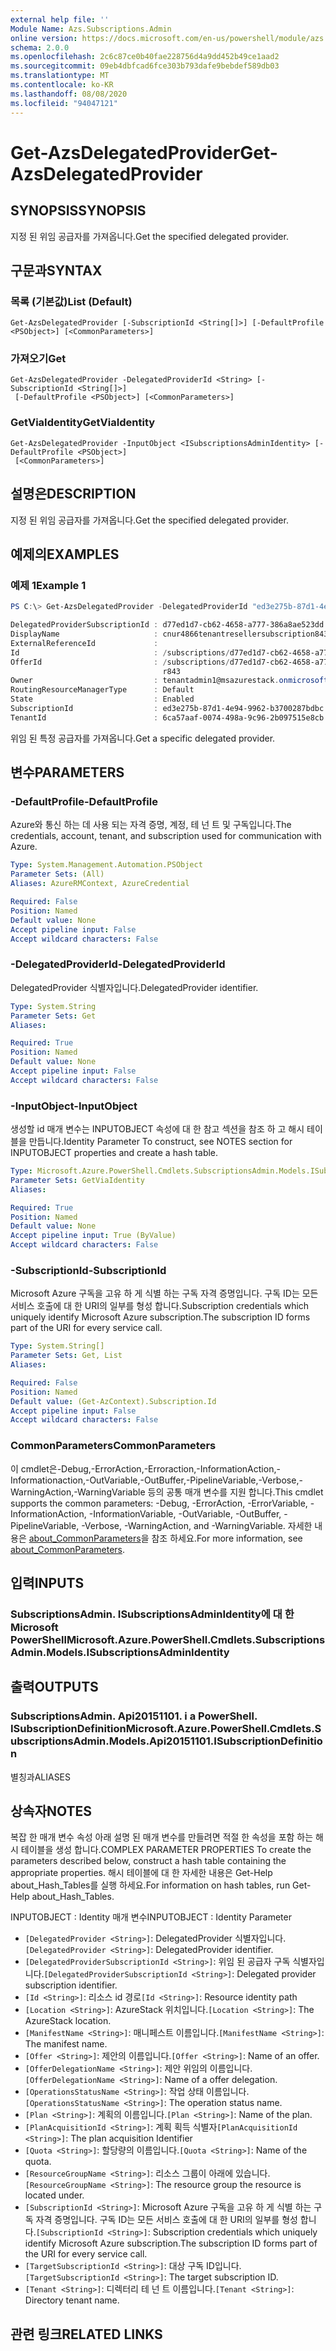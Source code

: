 ```yaml
---
external help file: ''
Module Name: Azs.Subscriptions.Admin
online version: https://docs.microsoft.com/en-us/powershell/module/azs.subscriptions.admin/get-azsdelegatedprovider
schema: 2.0.0
ms.openlocfilehash: 2c6c87ce0b40fae228756d4a9dd452b49ce1aad2
ms.sourcegitcommit: 09eb4dbfcad6fce303b793dafe9bebdef589db03
ms.translationtype: MT
ms.contentlocale: ko-KR
ms.lasthandoff: 08/08/2020
ms.locfileid: "94047121"
---
```

# <span data-ttu-id="8a92d-101">Get-AzsDelegatedProvider</span><span class="sxs-lookup"><span data-stu-id="8a92d-101">Get-AzsDelegatedProvider</span></span>

## <span data-ttu-id="8a92d-102">SYNOPSIS</span><span class="sxs-lookup"><span data-stu-id="8a92d-102">SYNOPSIS</span></span>
<span data-ttu-id="8a92d-103">지정 된 위임 공급자를 가져옵니다.</span><span class="sxs-lookup"><span data-stu-id="8a92d-103">Get the specified delegated provider.</span></span>

## <span data-ttu-id="8a92d-104">구문과</span><span class="sxs-lookup"><span data-stu-id="8a92d-104">SYNTAX</span></span>

### <span data-ttu-id="8a92d-105">목록 (기본값)</span><span class="sxs-lookup"><span data-stu-id="8a92d-105">List (Default)</span></span>
```
Get-AzsDelegatedProvider [-SubscriptionId <String[]>] [-DefaultProfile <PSObject>] [<CommonParameters>]
```

### <span data-ttu-id="8a92d-106">가져오기</span><span class="sxs-lookup"><span data-stu-id="8a92d-106">Get</span></span>
```
Get-AzsDelegatedProvider -DelegatedProviderId <String> [-SubscriptionId <String[]>]
 [-DefaultProfile <PSObject>] [<CommonParameters>]
```

### <span data-ttu-id="8a92d-107">GetViaIdentity</span><span class="sxs-lookup"><span data-stu-id="8a92d-107">GetViaIdentity</span></span>
```
Get-AzsDelegatedProvider -InputObject <ISubscriptionsAdminIdentity> [-DefaultProfile <PSObject>]
 [<CommonParameters>]
```

## <span data-ttu-id="8a92d-108">설명은</span><span class="sxs-lookup"><span data-stu-id="8a92d-108">DESCRIPTION</span></span>
<span data-ttu-id="8a92d-109">지정 된 위임 공급자를 가져옵니다.</span><span class="sxs-lookup"><span data-stu-id="8a92d-109">Get the specified delegated provider.</span></span>

## <span data-ttu-id="8a92d-110">예제의</span><span class="sxs-lookup"><span data-stu-id="8a92d-110">EXAMPLES</span></span>

### <span data-ttu-id="8a92d-111">예제 1</span><span class="sxs-lookup"><span data-stu-id="8a92d-111">Example 1</span></span>
```powershell
PS C:\> Get-AzsDelegatedProvider -DelegatedProviderId "ed3e275b-87d1-4e94-9962-b3700287bdbc" | fl *

DelegatedProviderSubscriptionId : d77ed1d7-cb62-4658-a777-386a8ae523dd
DisplayName                     : cnur4866tenantresellersubscription843
ExternalReferenceId             : 
Id                              : /subscriptions/d77ed1d7-cb62-4658-a777-386a8ae523dd/providers/Microsoft.Subscriptions.Admin/subscriptions/ed3e275b-87d1-4e94-9962-b3700287bdbc
OfferId                         : /subscriptions/d77ed1d7-cb62-4658-a777-386a8ae523dd/resourceGroups/cnur4866resellersubscrrg843/providers/Microsoft.Subscriptions.Admin/offers/cnur4866tenantsubsvcoffe
                                  r843
Owner                           : tenantadmin1@msazurestack.onmicrosoft.com
RoutingResourceManagerType      : Default
State                           : Enabled
SubscriptionId                  : ed3e275b-87d1-4e94-9962-b3700287bdbc
TenantId                        : 6ca57aaf-0074-498a-9c96-2b097515e8cb
```

<span data-ttu-id="8a92d-112">위임 된 특정 공급자를 가져옵니다.</span><span class="sxs-lookup"><span data-stu-id="8a92d-112">Get a specific delegated provider.</span></span>

## <span data-ttu-id="8a92d-113">변수</span><span class="sxs-lookup"><span data-stu-id="8a92d-113">PARAMETERS</span></span>

### <span data-ttu-id="8a92d-114">-DefaultProfile</span><span class="sxs-lookup"><span data-stu-id="8a92d-114">-DefaultProfile</span></span>
<span data-ttu-id="8a92d-115">Azure와 통신 하는 데 사용 되는 자격 증명, 계정, 테 넌 트 및 구독입니다.</span><span class="sxs-lookup"><span data-stu-id="8a92d-115">The credentials, account, tenant, and subscription used for communication with Azure.</span></span>

```yaml
Type: System.Management.Automation.PSObject
Parameter Sets: (All)
Aliases: AzureRMContext, AzureCredential

Required: False
Position: Named
Default value: None
Accept pipeline input: False
Accept wildcard characters: False

```

### <span data-ttu-id="8a92d-116">-DelegatedProviderId</span><span class="sxs-lookup"><span data-stu-id="8a92d-116">-DelegatedProviderId</span></span>
<span data-ttu-id="8a92d-117">DelegatedProvider 식별자입니다.</span><span class="sxs-lookup"><span data-stu-id="8a92d-117">DelegatedProvider identifier.</span></span>

```yaml
Type: System.String
Parameter Sets: Get
Aliases:

Required: True
Position: Named
Default value: None
Accept pipeline input: False
Accept wildcard characters: False

```

### <span data-ttu-id="8a92d-118">-InputObject</span><span class="sxs-lookup"><span data-stu-id="8a92d-118">-InputObject</span></span>
<span data-ttu-id="8a92d-119">생성할 id 매개 변수는 INPUTOBJECT 속성에 대 한 참고 섹션을 참조 하 고 해시 테이블을 만듭니다.</span><span class="sxs-lookup"><span data-stu-id="8a92d-119">Identity Parameter To construct, see NOTES section for INPUTOBJECT properties and create a hash table.</span></span>

```yaml
Type: Microsoft.Azure.PowerShell.Cmdlets.SubscriptionsAdmin.Models.ISubscriptionsAdminIdentity
Parameter Sets: GetViaIdentity
Aliases:

Required: True
Position: Named
Default value: None
Accept pipeline input: True (ByValue)
Accept wildcard characters: False

```

### <span data-ttu-id="8a92d-120">-SubscriptionId</span><span class="sxs-lookup"><span data-stu-id="8a92d-120">-SubscriptionId</span></span>
<span data-ttu-id="8a92d-121">Microsoft Azure 구독을 고유 하 게 식별 하는 구독 자격 증명입니다. 구독 ID는 모든 서비스 호출에 대 한 URI의 일부를 형성 합니다.</span><span class="sxs-lookup"><span data-stu-id="8a92d-121">Subscription credentials which uniquely identify Microsoft Azure subscription.The subscription ID forms part of the URI for every service call.</span></span>

```yaml
Type: System.String[]
Parameter Sets: Get, List
Aliases:

Required: False
Position: Named
Default value: (Get-AzContext).Subscription.Id
Accept pipeline input: False
Accept wildcard characters: False

```

### <span data-ttu-id="8a92d-122">CommonParameters</span><span class="sxs-lookup"><span data-stu-id="8a92d-122">CommonParameters</span></span>
<span data-ttu-id="8a92d-123">이 cmdlet은-Debug,-ErrorAction,-Erroraction,-InformationAction,-Informationaction,-OutVariable,-OutBuffer,-PipelineVariable,-Verbose,-WarningAction,-WarningVariable 등의 공통 매개 변수를 지원 합니다.</span><span class="sxs-lookup"><span data-stu-id="8a92d-123">This cmdlet supports the common parameters: -Debug, -ErrorAction, -ErrorVariable, -InformationAction, -InformationVariable, -OutVariable, -OutBuffer, -PipelineVariable, -Verbose, -WarningAction, and -WarningVariable.</span></span> <span data-ttu-id="8a92d-124">자세한 내용은 [about_CommonParameters](http://go.microsoft.com/fwlink/?LinkID=113216)을 참조 하세요.</span><span class="sxs-lookup"><span data-stu-id="8a92d-124">For more information, see [about_CommonParameters](http://go.microsoft.com/fwlink/?LinkID=113216).</span></span>

## <span data-ttu-id="8a92d-125">입력</span><span class="sxs-lookup"><span data-stu-id="8a92d-125">INPUTS</span></span>

### <span data-ttu-id="8a92d-126">SubscriptionsAdmin. ISubscriptionsAdminIdentity에 대 한 Microsoft PowerShell</span><span class="sxs-lookup"><span data-stu-id="8a92d-126">Microsoft.Azure.PowerShell.Cmdlets.SubscriptionsAdmin.Models.ISubscriptionsAdminIdentity</span></span>

## <span data-ttu-id="8a92d-127">출력</span><span class="sxs-lookup"><span data-stu-id="8a92d-127">OUTPUTS</span></span>

### <span data-ttu-id="8a92d-128">SubscriptionsAdmin. Api20151101. i a PowerShell. ISubscriptionDefinition</span><span class="sxs-lookup"><span data-stu-id="8a92d-128">Microsoft.Azure.PowerShell.Cmdlets.SubscriptionsAdmin.Models.Api20151101.ISubscriptionDefinition</span></span>

<span data-ttu-id="8a92d-129">별칭과</span><span class="sxs-lookup"><span data-stu-id="8a92d-129">ALIASES</span></span>

## <span data-ttu-id="8a92d-130">상속자</span><span class="sxs-lookup"><span data-stu-id="8a92d-130">NOTES</span></span>

<span data-ttu-id="8a92d-131">복잡 한 매개 변수 속성 아래 설명 된 매개 변수를 만들려면 적절 한 속성을 포함 하는 해시 테이블을 생성 합니다.</span><span class="sxs-lookup"><span data-stu-id="8a92d-131">COMPLEX PARAMETER PROPERTIES To create the parameters described below, construct a hash table containing the appropriate properties.</span></span> <span data-ttu-id="8a92d-132">해시 테이블에 대 한 자세한 내용은 Get-Help about_Hash_Tables를 실행 하세요.</span><span class="sxs-lookup"><span data-stu-id="8a92d-132">For information on hash tables, run Get-Help about_Hash_Tables.</span></span>

<span data-ttu-id="8a92d-133">INPUTOBJECT <ISubscriptionsAdminIdentity> : Identity 매개 변수</span><span class="sxs-lookup"><span data-stu-id="8a92d-133">INPUTOBJECT <ISubscriptionsAdminIdentity>: Identity Parameter</span></span>
  - <span data-ttu-id="8a92d-134">`[DelegatedProvider <String>]`: DelegatedProvider 식별자입니다.</span><span class="sxs-lookup"><span data-stu-id="8a92d-134">`[DelegatedProvider <String>]`: DelegatedProvider identifier.</span></span>
  - <span data-ttu-id="8a92d-135">`[DelegatedProviderSubscriptionId <String>]`: 위임 된 공급자 구독 식별자입니다.</span><span class="sxs-lookup"><span data-stu-id="8a92d-135">`[DelegatedProviderSubscriptionId <String>]`: Delegated provider subscription identifier.</span></span>
  - <span data-ttu-id="8a92d-136">`[Id <String>]`: 리소스 id 경로</span><span class="sxs-lookup"><span data-stu-id="8a92d-136">`[Id <String>]`: Resource identity path</span></span>
  - <span data-ttu-id="8a92d-137">`[Location <String>]`: AzureStack 위치입니다.</span><span class="sxs-lookup"><span data-stu-id="8a92d-137">`[Location <String>]`: The AzureStack location.</span></span>
  - <span data-ttu-id="8a92d-138">`[ManifestName <String>]`: 매니페스트 이름입니다.</span><span class="sxs-lookup"><span data-stu-id="8a92d-138">`[ManifestName <String>]`: The manifest name.</span></span>
  - <span data-ttu-id="8a92d-139">`[Offer <String>]`: 제안의 이름입니다.</span><span class="sxs-lookup"><span data-stu-id="8a92d-139">`[Offer <String>]`: Name of an offer.</span></span>
  - <span data-ttu-id="8a92d-140">`[OfferDelegationName <String>]`: 제안 위임의 이름입니다.</span><span class="sxs-lookup"><span data-stu-id="8a92d-140">`[OfferDelegationName <String>]`: Name of a offer delegation.</span></span>
  - <span data-ttu-id="8a92d-141">`[OperationsStatusName <String>]`: 작업 상태 이름입니다.</span><span class="sxs-lookup"><span data-stu-id="8a92d-141">`[OperationsStatusName <String>]`: The operation status name.</span></span>
  - <span data-ttu-id="8a92d-142">`[Plan <String>]`: 계획의 이름입니다.</span><span class="sxs-lookup"><span data-stu-id="8a92d-142">`[Plan <String>]`: Name of the plan.</span></span>
  - <span data-ttu-id="8a92d-143">`[PlanAcquisitionId <String>]`: 계획 획득 식별자</span><span class="sxs-lookup"><span data-stu-id="8a92d-143">`[PlanAcquisitionId <String>]`: The plan acquisition Identifier</span></span>
  - <span data-ttu-id="8a92d-144">`[Quota <String>]`: 할당량의 이름입니다.</span><span class="sxs-lookup"><span data-stu-id="8a92d-144">`[Quota <String>]`: Name of the quota.</span></span>
  - <span data-ttu-id="8a92d-145">`[ResourceGroupName <String>]`: 리소스 그룹이 아래에 있습니다.</span><span class="sxs-lookup"><span data-stu-id="8a92d-145">`[ResourceGroupName <String>]`: The resource group the resource is located under.</span></span>
  - <span data-ttu-id="8a92d-146">`[SubscriptionId <String>]`: Microsoft Azure 구독을 고유 하 게 식별 하는 구독 자격 증명입니다. 구독 ID는 모든 서비스 호출에 대 한 URI의 일부를 형성 합니다.</span><span class="sxs-lookup"><span data-stu-id="8a92d-146">`[SubscriptionId <String>]`: Subscription credentials which uniquely identify Microsoft Azure subscription.The subscription ID forms part of the URI for every service call.</span></span>
  - <span data-ttu-id="8a92d-147">`[TargetSubscriptionId <String>]`: 대상 구독 ID입니다.</span><span class="sxs-lookup"><span data-stu-id="8a92d-147">`[TargetSubscriptionId <String>]`: The target subscription ID.</span></span>
  - <span data-ttu-id="8a92d-148">`[Tenant <String>]`: 디렉터리 테 넌 트 이름입니다.</span><span class="sxs-lookup"><span data-stu-id="8a92d-148">`[Tenant <String>]`: Directory tenant name.</span></span>

## <span data-ttu-id="8a92d-149">관련 링크</span><span class="sxs-lookup"><span data-stu-id="8a92d-149">RELATED LINKS</span></span>

